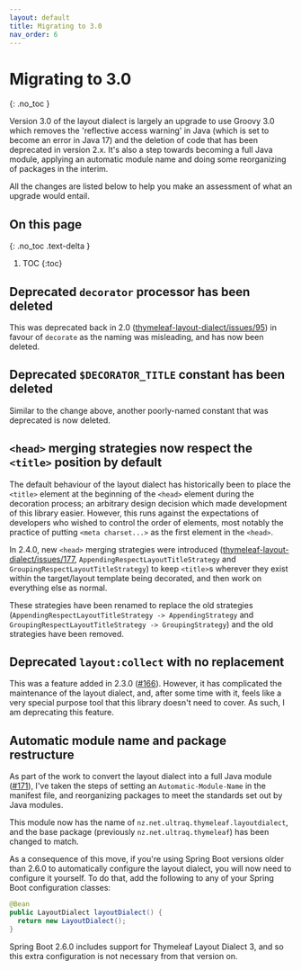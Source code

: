 ```yaml
---
layout: default
title: Migrating to 3.0
nav_order: 6
---
```


Migrating to 3.0
================
{: .no_toc }

Version 3.0 of the layout dialect is largely an upgrade to use Groovy 3.0 which
removes the 'reflective access warning' in Java (which is set to become an error
in Java 17) and the deletion of code that has been deprecated in version 2.x.
It's also a step towards becoming a full Java module, applying an automatic
module name and doing some reorganizing of packages in the interim.

All the changes are listed below to help you make an assessment of what an
upgrade would entail.


On this page
------------
{: .no_toc .text-delta }

1. TOC
{:toc}


Deprecated `decorator` processor has been deleted
-------------------------------------------------

This was deprecated back in 2.0 ([thymeleaf-layout-dialect/issues/95](https://github.com/ultraq/thymeleaf-layout-dialect/issues/95))
in favour of `decorate` as the naming was misleading, and has now been deleted.


Deprecated `$DECORATOR_TITLE` constant has been deleted
-------------------------------------------------------

Similar to the change above, another poorly-named constant that was deprecated
is now deleted.


`<head>` merging strategies now respect the `<title>` position by default
-------------------------------------------------------------------------

The default behaviour of the layout dialect has historically been to place the
`<title>` element at the beginning of the `<head>` element during the decoration
process; an arbitrary design decision which made development of this library
easier.  However, this runs against the expectations of developers who wished to
control the order of elements, most notably the practice of putting
`<meta charset...>` as the first element in the `<head>`.

In 2.4.0, new `<head>` merging strategies were introduced ([thymeleaf-layout-dialect/issues/177](https://github.com/ultraq/thymeleaf-layout-dialect/issues/177),
`AppendingRespectLayoutTitleStrategy` and `GroupingRespectLayoutTitleStrategy`)
to keep `<title>`s wherever they exist within the target/layout template being
decorated, and then work on everything else as normal.

These strategies have been renamed to replace the old strategies (`AppendingRespectLayoutTitleStrategy
-> AppendingStrategy` and `GroupingRespectLayoutTitleStrategy -> GroupingStrategy`)
and the old strategies have been removed.


Deprecated `layout:collect` with no replacement
-----------------------------------------------

This was a feature added in 2.3.0 ([#166](https://github.com/ultraq/thymeleaf-layout-dialect/pull/166)).
However, it has complicated the maintenance of the layout dialect, and, after
some time with it, feels like a very special purpose tool that this library
doesn't need to cover.  As such, I am deprecating this feature.


Automatic module name and package restructure
---------------------------------------------

As part of the work to convert the layout dialect into a full Java module ([#171](https://github.com/ultraq/thymeleaf-layout-dialect/issues/171)),
I've taken the steps of setting an `Automatic-Module-Name` in the manifest file,
and reorganizing packages to meet the standards set out by Java modules.

This module now has the name of `nz.net.ultraq.thymeleaf.layoutdialect`, and the
base package (previously `nz.net.ultraq.thymeleaf`) has been changed to match.

As a consequence of this move, if you're using Spring Boot versions older than
2.6.0 to automatically configure the layout dialect, you will now need to
configure it yourself.  To do that, add the following to any of your Spring Boot
configuration classes:

```java
@Bean
public LayoutDialect layoutDialect() {
  return new LayoutDialect();
}
```

Spring Boot 2.6.0 includes support for Thymeleaf Layout Dialect 3, and so this
extra configuration is not necessary from that version on.
